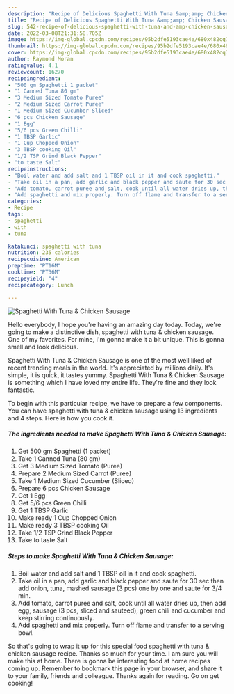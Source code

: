 ```yaml
---
description: "Recipe of Delicious Spaghetti With Tuna &amp;amp; Chicken Sausage"
title: "Recipe of Delicious Spaghetti With Tuna &amp;amp; Chicken Sausage"
slug: 542-recipe-of-delicious-spaghetti-with-tuna-and-amp-chicken-sausage
date: 2022-03-08T21:31:58.705Z
image: https://img-global.cpcdn.com/recipes/95b2dfe5193cae4e/680x482cq70/spaghetti-with-tuna-chicken-sausage-recipe-main-photo.jpg
thumbnail: https://img-global.cpcdn.com/recipes/95b2dfe5193cae4e/680x482cq70/spaghetti-with-tuna-chicken-sausage-recipe-main-photo.jpg
cover: https://img-global.cpcdn.com/recipes/95b2dfe5193cae4e/680x482cq70/spaghetti-with-tuna-chicken-sausage-recipe-main-photo.jpg
author: Raymond Moran
ratingvalue: 4.1
reviewcount: 16270
recipeingredient:
- "500 gm Spaghetti 1 packet"
- "1 Canned Tuna 80 gm"
- "3 Medium Sized Tomato Puree"
- "2 Medium Sized Carrot Puree"
- "1 Medium Sized Cucumber Sliced"
- "6 pcs Chicken Sausage"
- "1 Egg"
- "5/6 pcs Green Chilli"
- "1 TBSP Garlic"
- "1 Cup Chopped Onion"
- "3 TBSP cooking Oil"
- "1/2 TSP Grind Black Pepper"
- "to taste Salt"
recipeinstructions:
- "Boil water and add salt and 1 TBSP oil in it and cook spaghetti."
- "Take oil in a pan, add garlic and black pepper and saute for 30 sec then add onion, tuna, mashed sausage (3 pcs) one by one and saute for 3/4 min."
- "Add tomato, carrot puree and salt, cook until all water dries up, then add egg, sausage (3 pcs, sliced and sauteed), green chili and cucumber and keep stirring continuously."
- "Add spaghetti and mix properly. Turn off flame and transfer to a serving bowl."
categories:
- Recipe
tags:
- spaghetti
- with
- tuna

katakunci: spaghetti with tuna 
nutrition: 235 calories
recipecuisine: American
preptime: "PT16M"
cooktime: "PT36M"
recipeyield: "4"
recipecategory: Lunch

---
```



![Spaghetti With Tuna &amp; Chicken Sausage](https://img-global.cpcdn.com/recipes/95b2dfe5193cae4e/680x482cq70/spaghetti-with-tuna-chicken-sausage-recipe-main-photo.jpg)

Hello everybody, I hope you're having an amazing day today. Today, we're going to make a distinctive dish, spaghetti with tuna &amp; chicken sausage. One of my favorites. For mine, I'm gonna make it a bit unique. This is gonna smell and look delicious.

Spaghetti With Tuna &amp; Chicken Sausage is one of the most well liked of recent trending meals in the world. It's appreciated by millions daily. It's simple, it is quick, it tastes yummy. Spaghetti With Tuna &amp; Chicken Sausage is something which I have loved my entire life. They're fine and they look fantastic.




To begin with this particular recipe, we have to prepare a few components. You can have spaghetti with tuna &amp; chicken sausage using 13 ingredients and 4 steps. Here is how you cook it.

<!--inarticleads1-->

##### The ingredients needed to make Spaghetti With Tuna &amp; Chicken Sausage:

1. Get 500 gm Spaghetti (1 packet)
1. Take 1 Canned Tuna (80 gm)
1. Get 3 Medium Sized Tomato (Puree)
1. Prepare 2 Medium Sized Carrot (Puree)
1. Take 1 Medium Sized Cucumber (Sliced)
1. Prepare 6 pcs Chicken Sausage
1. Get 1 Egg
1. Get 5/6 pcs Green Chilli
1. Get 1 TBSP Garlic
1. Make ready 1 Cup Chopped Onion
1. Make ready 3 TBSP cooking Oil
1. Take 1/2 TSP Grind Black Pepper
1. Take to taste Salt




<!--inarticleads2-->

##### Steps to make Spaghetti With Tuna &amp; Chicken Sausage:

1. Boil water and add salt and 1 TBSP oil in it and cook spaghetti.
1. Take oil in a pan, add garlic and black pepper and saute for 30 sec then add onion, tuna, mashed sausage (3 pcs) one by one and saute for 3/4 min.
1. Add tomato, carrot puree and salt, cook until all water dries up, then add egg, sausage (3 pcs, sliced and sauteed), green chili and cucumber and keep stirring continuously.
1. Add spaghetti and mix properly. Turn off flame and transfer to a serving bowl.




So that's going to wrap it up for this special food spaghetti with tuna &amp; chicken sausage recipe. Thanks so much for your time. I am sure you will make this at home. There is gonna be interesting food at home recipes coming up. Remember to bookmark this page in your browser, and share it to your family, friends and colleague. Thanks again for reading. Go on get cooking!
